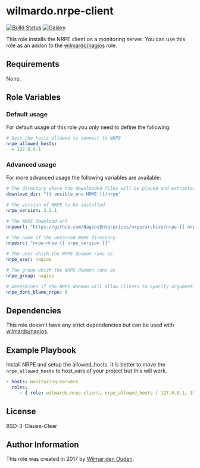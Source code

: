 # wilmardo.nrpe-client

[![Build Status](https://travis-ci.org/wilmardo/ansible-role-nrpe-client.svg?branch=master)](https://travis-ci.org/wilmardo/ansible-role-nrpe-client)
[![Galaxy](https://img.shields.io/badge/galaxy-wilmardo.nrpe--client-blue.svg)](https://galaxy.ansible.com/wilmardo/nrpe-client/)

This role installs the NRPE client on a monitoring server. You can use this role as an addon to the [wilmardo/nagios](https://galaxy.ansible.com/wilmardo/nagios/) role.

## Requirements

None.

## Role Variables

### Default usage

For default usage of this role you only need to define the following:
```yaml
# Sets the hosts allowed to connect to NRPE
nrpe_allowed_hosts:
  - 127.0.0.1
```

### Advanced usage

For more advanced usage the following variables are available:
```yaml
# The directory where the downloaded files will be placed and extracted.
download_dir: "{{ ansible_env.HOME }}/nrpe"

# The version of NRPE to be installed
nrpe_version: 3.2.1

# The NRPE download url
nrpeurl: "https://github.com/NagiosEnterprises/nrpe/archive/nrpe-{{ nrpe_version }}.tar.gz"

# The name of the untarred NRPE directory
nrpesrc: "nrpe-nrpe-{{ nrpe_version }}"

# The user which the NRPE daemon runs as
nrpe_user: nagios

# The group which the NRPE daemon runs as
nrpe_group: nagios

# Determines if the NRPE daemon will allow clients to specify arguments to commands that are executed. Change to 1 to enable
nrpe_dont_blame_nrpe: 0
```

## Dependencies

This role doesn't have any strict dependencies but can be used with [wilmardo/nagios](https://galaxy.ansible.com/wilmardo/nagios/).

## Example Playbook

Install NRPE and setup the allowed_hosts.
It is better to move the `nrpe_allowed_hosts` to host_vars of your project but this will work.
```yaml
- hosts: monitoring-servers
  roles:
     - { role: wilmardo.nrpe-client, nrpe_allowed_hosts [ 127.0.0.1, 192.168.1.100 ] }
```

## License

BSD-3-Clause-Clear

## Author Information

This role was created in 2017 by [Wilmar den Ouden](https://wilmardenouden.nl).
